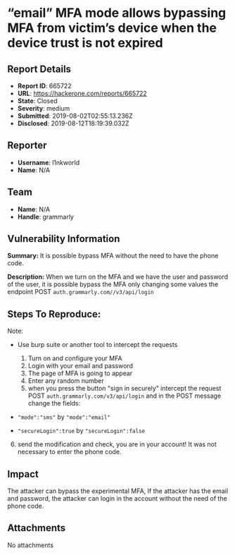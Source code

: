 # “email” MFA mode allows bypassing MFA from victim’s device when the device trust is not expired

## Report Details
- **Report ID**: 665722
- **URL**: https://hackerone.com/reports/665722
- **State**: Closed
- **Severity**: medium
- **Submitted**: 2019-08-02T02:55:13.236Z
- **Disclosed**: 2019-08-12T18:19:39.032Z

## Reporter
- **Username**: l1nkworld
- **Name**: N/A

## Team
- **Name**: N/A
- **Handle**: grammarly

## Vulnerability Information
**Summary:**
It is possible bypass MFA without the need to have the phone code.

**Description:** 
When we turn on the MFA and we have the user and password of the user, it is possible bypass the MFA only changing some values the endpoint POST `auth.grammarly.com//v3/api/login`

## Steps To Reproduce:
Note: 
- Use burp suite or another tool to intercept the requests

  1. Turn on and configure your MFA
  2. Login with your email and password
  3. The page of MFA is going to appear
  4. Enter any random number
  5. when you press the button "sign in securely" intercept the request POST `auth.grammarly.com/v3/api/login` and in the POST message change the fields:
- `"mode":"sms"` by `"mode":"email"`
-  `"secureLogin":true` by `"secureLogin":false`
 6. send the modification and check, you are in your account! It was not necessary to enter the phone code.

## Impact

The attacker can bypass the experimental MFA, If the attacker has the email and password, the attacker can login in the account without the need of the phone code.

## Attachments
No attachments
